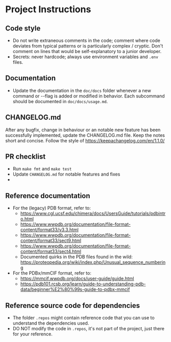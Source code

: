 # Project Instructions

## Code style

- Do not write extraneous comments in the code; comment where code deviates from typical patterns or is particularly complex / cryptic. Don't comment on lines that would be self-explanatory to a junior developer.
- Secrets: never hardcode; always use environment variables and `.env` files.

## Documentation

- Update the documentation in the `doc/docs` folder whenever a new command or --flag is added or modified in behavior. Each subcommand should be documented in `doc/docs/usage.md`.

## CHANGELOG.md

After any bugfix, change in behaviour or an notable new feature has been successfully implemented, update the CHANGELOG.md file. Keep the notes short and concise. Follow the style of https://keepachangelog.com/en/1.1.0/

## PR checklist

- Run `make fmt` and `make test`
- Update `CHANGELOG.md` for notable features and fixes
- 
## Reference documentation

 - For the (legacy) PDB format, refer to:
   - https://www.cgl.ucsf.edu/chimera/docs/UsersGuide/tutorials/pdbintro.html
   - https://www.wwpdb.org/documentation/file-format-content/format33/v3.3.html
   - https://www.wwpdb.org/documentation/file-format-content/format33/sect9.html
   - https://www.wwpdb.org/documentation/file-format-content/format33/sect4.html
   - Documented quirks in the PDB files found in the wild: https://proteopedia.org/wiki/index.php/Unusual_sequence_numbering
 - For the PDBx/mmCIF format, refer to:
   - https://mmcif.wwpdb.org/docs/user-guide/guide.html
   - https://pdb101.rcsb.org/learn/guide-to-understanding-pdb-data/beginner%E2%80%99s-guide-to-pdbx-mmcif

## Reference source code for dependencies

- The folder `.repos` might contain reference code that you can use to understand the dependencies used.
- DO NOT modify the code in `.repos`, it's not part of the project, just there for your reference.